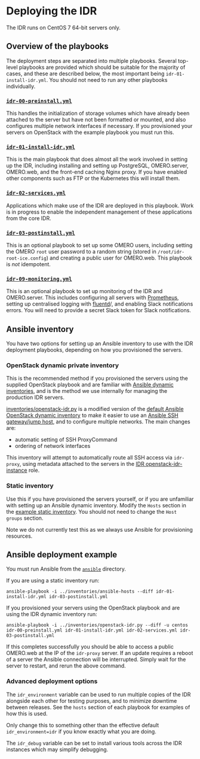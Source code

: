 # Deploying the IDR

The IDR runs on CentOS 7 64-bit servers only.


## Overview of the playbooks

The deployment steps are separated into multiple playbooks.
Several top-level playbooks are provided which should be suitable for the majority of cases, and these are described below, the most important being `idr-01-install-idr.yml`.
You should not need to run any other playbooks individually.

### [`idr-00-preinstall.yml`](../ansible/idr-00-preinstall.yml)
This handles the initialization of storage volumes which have already been attached to the server but have not been formatted or mounted, and also configures multiple network interfaces if necessary.
If you provisioned your servers on OpenStack with the example playbook you must run this.

### [`idr-01-install-idr.yml`](../ansible/idr-01-install-idr.yml)
This is the main playbook that does almost all the work involved in setting up the IDR, including installing and setting up PostgreSQL, OMERO.server, OMERO.web, and the front-end caching Nginx proxy.
If you have enabled other components such as FTP or the Kubernetes this will install them.

### [`idr-02-services.yml`](../ansible/idr-02-services.yml)
Applications which make use of the IDR are deployed in this playbook.
Work is in progress to enable the independent management of these applications from the core IDR.

### [`idr-03-postinstall.yml`](../ansible/idr-03-postinstall.yml)
This is an optional playbook to set up some OMERO users, including setting the OMERO `root` user password to a random string (stored in `/root/idr-root-ice.config`) and creating a public user for OMERO.web.
This playbook is *not* idempotent.

### [`idr-09-monitoring.yml`](../ansible/idr-09-monitoring.yml)
This is an optional playbook to set up monitoring of the IDR and OMERO.server.
This includes configuring all servers with [Prometheus](hhttps://prometheus.io/), setting up centralised logging with [fluentd](https://www.fluentd.org/)/, and enabling Slack notifications errors.
You will need to provide a secret Slack token for Slack notifications.


## Ansible inventory

You have two options for setting up an Ansible inventory to use with the IDR deployment playbooks, depending on how you provisioned the servers.

### OpenStack dynamic private inventory
This is the recommended method if you provisioned the servers using the supplied OpenStack playbook and are familiar with [Ansible dynamic inventories](http://docs.ansible.com/ansible/intro_dynamic_inventory.html), and is the method we use internally for managing the production IDR servers.

[inventories/openstack-idr.py](../inventories/openstack-idr.py) is a modified version of the [default Ansible OpenStack dynamic inventory](https://raw.githubusercontent.com/ansible/ansible/devel/contrib/inventory/openstack.py) to make it easier to use an [Ansible SSH gateway/jump host](http://docs.ansible.com/ansible/faq.html#how-do-i-configure-a-jump-host-to-access-servers-that-i-have-no-direct-access-to), and to configure multiple networks.
The main changes are:
- automatic setting of SSH ProxyCommand
- ordering of network interfaces

This inventory will attempt to automatically route all SSH access via `idr-proxy`, using metadata attached to the servers in the [IDR openstack-idr-instance](https://github.com/IDR/ansible-role-openstack-idr-instance) role.

### Static inventory
Use this if you have provisioned the servers yourself, or if you are unfamiliar with setting up an Ansible dynamic inventory.
Modify the `Hosts` section in the [example static inventory](../inventories/ansible-hosts).
You should not need to change the `Host groups` section.

Note we do not currently test this as we always use Ansible for provisioning resources.


## Ansible deployment example

You must run Ansible from the [`ansible`](../ansible) directory.

If you are using a static inventory run:

    ansible-playbook -i ../inventories/ansible-hosts --diff idr-01-install-idr.yml idr-03-postinstall.yml

If you provisioned your servers using the OpenStack playbook and are using the IDR dynamic inventory run:

    ansible-playbook -i ../inventories/openstack-idr.py --diff -u centos idr-00-preinstall.yml idr-01-install-idr.yml idr-02-services.yml idr-03-postinstall.yml

If this completes successfully you should be able to access a public OMERO.web at the IP of the `idr-proxy` server.
If an update requires a reboot of a server the Ansible connection will be interrupted.
Simply wait for the server to restart, and rerun the above command.


### Advanced deployment options
The `idr_environment` variable can be used to run multiple copies of the IDR alongside each other for testing purposes, and to minimize downtime between releases.
See the `hosts` section of each playbook for examples of how this is used.

Only change this to something other than the effective default `idr_environment=idr` if you know exactly what you are doing.

The `idr_debug` variable can be set to install various tools across the IDR instances which may simplify debugging.
